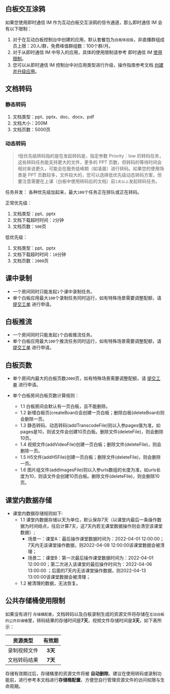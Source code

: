 ## 白板交互涂鸦

如果您使用即时通信 IM 作为互动白板交互涂鸦的信令通道，那么即时通信 IM 会有以下限制：

1. 对于在互动白板控制台中创建的应用，默认套餐包为`白板体验版`，非直播群组成员上限：20人/群，免费峰值群组数：100个群/月。
2. 对于从即时通信 IM 中导入的应用，具体的使用限制请参考 即时通信 IM [使用限制](https://cloud.tencent.com/document/product/269/32429)。
3. 您可以从即时通信 IM 控制台中对应用类型进行升级，操作指南参考文档 [创建并升级应用](https://cloud.tencent.com/document/product/269/32577)。



## 文档转码
### 静态转码

1. 文档类型：ppt、pptx、doc、docx、pdf
2. 文档大小：200M
3. 文档页数：5000页

### 动态转码

>!低优先级转码指的是在发起转码是，指定参数 Priority：low 的转码任务，这些转码任务能支持更大的文件，更多的 PPT 页数，但转码的等待时间会相对来说更久，可能会在服务低峰期（如凌晨）进行转码。如果您的使用场景是 PPT 页数较多，文件较大的，您可以选择低优先级动态转码方案，但要注意需要在上课（白板中使用转码后的文档）前`1天以上`发起转码任务。

任务并发：
各种优先级加起来，最大`100`个任务正在排队或正在转码。

正常优先级：
1. 文档类型：ppt、pptx
2. 文档下载超时时间：`2`分钟
3. 文档页数：`500`页

低优先级：
1. 文档类型：ppt、pptx
2. 文档下载超时时间：`10`分钟
3. 文档页数：`2000`页



## 课中录制

- 一个房间同时只能发起`1`个课中录制任务。
- 单个白板应用最大`100`个录制任务同时运行，如有特殊场景需要调整配额，请 [提交工单](https://console.cloud.tencent.com/workorder/category?level1_id=517&level2_id=1112&source=0&data_title=%E4%BA%92%E5%8A%A8%E7%99%BD%E6%9D%BFTIW&step=1) 进行申请。

## 白板推流

- 一个房间同时只能发起`1`个白板推流任务。
- 单个白板应用最大`100`个推流任务同时运行，如有特殊场景需要调整配额，请 [提交工单](https://console.cloud.tencent.com/workorder/category?level1_id=517&level2_id=1112&source=0&data_title=%E4%BA%92%E5%8A%A8%E7%99%BD%E6%9D%BFTIW&step=1) 进行申请。

## 白板页数

- 单个房间内最大的白板页数`2000`页，如有特殊场景需要调整配额，请 [提交工单](https://console.cloud.tencent.com/workorder/category?level1_id=517&level2_id=1112&source=0&data_title=%E4%BA%92%E5%8A%A8%E7%99%BD%E6%9D%BFTIW&step=1) 进行申请。

- 单个白板房间白板页数计算规则：
    * 1.1 白板房间会默认有一页白板，且不能删除。
    * 1.2 新增白板页(createBoard)会创建一页白板；删除白板(deleteBoard)则会删除一页。
    * 1.3 静态转码、动态转码(addTranscodeFile)则以入参pages值为准，如pages是10，则该文件会创建10页白板。删除文件(deleteFile)，则会删除10页。
    * 1.4 视频文件(addVideoFile)创建一页白板；删除文件(deleteFile)，则会删除一页。
    * 1.5 H5文件(addH5File)创建一页白板；删除文件(deleteFile)，则会删除一页。
    * 1.6 图片组文件(addImagesFile)则以入参urls数组的长度为准，如urls长度为10，则该文件会创建10页白板。删除文件(deleteFile)，则会删除10页。

## 课堂内数据存储
- 课堂内数据存储规则如下:
    * 1.1 课堂内数据存储以天为单位，默认保存7天（以课堂内最后一条操作数据为时间结点，往后计算7天，这7天内若无课堂数据操作则会清空该课堂数据）;
       * 场景一：课堂A：最后操作课堂数据时间为：2022-04-01 12:00:00；7天内无该课堂操作数据，则2022-04-08 12:00:00该课堂数据会被清理；
       * 场景二：课堂B：第一次最后操作课堂数据时间为：2022-04-01 12:00:00；第二次进入该课堂的最后操作时间为：2022-04-06 13:00:00 ；后面的7天内无该课堂操作数据，则2022-04-13 13:00:00该课堂数据会被清理；
    * 1.2 被清理的数据，无法恢复。

## 公共存储桶使用限制

如果没有进行 `存储桶配置`，文档转码以及白板录制生成的资源文件将存储在`互动白板的公共存储桶`里，转码结果的存储时间是**7天**，视频文件存储时间是**3天**，如下表所示：

|   资源类型   | 有效期  |
| :----------: | :-----: |
| 录制视频文件 | **3天** |
| 文档转码结果 | **7天** |

存储有效期过后，存储桶里的资源文件将被 **自动删除**。建议在使用转码或录制功能前，进行参考本文档进行**存储桶配置**，方便您自行管理资源文件的访问权限与生命周期。
